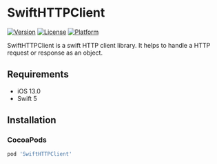 # SwiftHTTPClient

[![Version](https://img.shields.io/cocoapods/v/SwiftHTTPClient.svg?style=flat)](https://cocoapods.org/pods/SwiftHTTPClient)
[![License](https://img.shields.io/cocoapods/l/SwiftHTTPClient.svg?style=flat)](https://cocoapods.org/pods/SwiftHTTPClient)
[![Platform](https://img.shields.io/cocoapods/p/SwiftHTTPClient.svg?style=flat)](https://cocoapods.org/pods/SwiftHTTPClient)

SwiftHTTPClient is a swift HTTP client library.
It helps to handle a HTTP request or response as an object.

## Requirements

- iOS 13.0
- Swift 5

## Installation

### CocoaPods

```ruby
pod 'SwiftHTTPClient'
```
